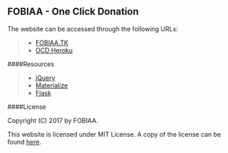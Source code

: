 FOBIAA - One Click Donation
---


The website can be accessed through the following URLs:
> - [FOBIAA.TK](http://fobiaa.tk)
> - [OCD Heroku](https://fobiaa.herokuapp.com)


####Resources
> - [jQuery](https://github.com/jquery/jquery)
> - [Materialize](https://github.com/dogfalo/materialize)
> - [Flask](http://flask.pocoo.org/)


####License

Copyright (C) 2017 by FOBIAA.

This website is licensed under MIT License. A copy of the license can be found [here](https://github.com/FOBIAA/OCD_Heroku/blob/master/LICENSE.md).
